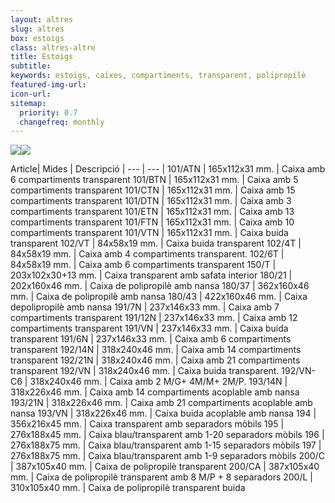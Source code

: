```yaml
---
layout: altres
slug: altres
box: estoigs
class: altres-altre
title: Estoigs
subtitle:
keywords: estoigs, caixes, compartiments, transparent, polipropilè
featured-img-url:
icon-url: 
sitemap:
  priority: 0.7
  changefreq: monthly
--- 
```


 	
<p class="text-center"><img src="{{ site.base_url }}/assets/img/01-thumbnail-box-fort-altres-estoigs-101-perline.jpg"><img src="{{ site.base_url }}/assets/img/01-thumbnail-box-fort-altres-estoigs-180-43-blau.jpg"></p>
 
 Article| Mides | Descripció | 
--- | --- |
101/ATN | 165x112x31 mm. | Caixa amb 6 compartiments transparent
101/BTN | 165x112x31 mm. | Caixa amb 5 compartiments transparent
101/CTN | 165x112x31 mm. | Caixa amb 15 compartiments transparent
101/DTN | 165x112x31 mm. | Caixa amb 3 compartiments transparent
101/ETN | 165x112x31 mm. | Caixa amb 13 compartiments transparent
101/FTN | 165x112x31 mm. | Caixa amb 10 compartiments transparent
101/VTN | 165x112x31 mm. | Caixa buida transparent
102/VT | 84x58x19 mm. | Caixa buida transparent
102/4T | 84x58x19 mm. | Caixa amb 4 compartiments transparent.
102/6T | 84x58x19 mm. | Caixa amb 6 compartiments transparent
150/T | 203x102x30+13 mm. | Caixa transparent amb safata interior
180/21 | 202x160x46 mm. | Caixa de polipropilè amb nansa
180/37 | 362x160x46 mm. | Caixa de polipropilè amb nansa
180/43 | 422x160x46 mm. | Caixa depolipropilè amb nansa
191/7N | 237x146x33 mm. | Caixa amb 7 compartiments transparent
191/12N | 237x146x33 mm. | Caixa amb 12 compartiments transparent
191/VN | 237x146x33 mm. | Caixa buida transparent
191/6N | 237x146x33 mm. | Caixa amb 6 compartiments transparent
192/14N | 318x240x46 mm. | Caixa amb 14 compartiments transparent
192/21N | 318x240x46 mm. | Caixa amb 21 compartiments transparent
192/VN | 318x240x46 mm. | Caixa buida transparent.
192/VN-C6 | 318x240x46 mm. | Caixa amb 2 M/G+ 4M/M+ 2M/P.
193/14N | 318x226x46 mm. | Caixa amb 14 compartiments acoplable amb nansa
193/21N | 318x226x46 mm. | Caixa amb 21 compartiments acoplable amb nansa
193/VN | 318x226x46 mm. | Caixa buida acoplable amb nansa
194 | 356x216x45 mm. | Caixa transparent amb separadors mòbils
195 | 276x188x45 mm. | Caixa blau/transparent amb 1-20 separadors mòbils
196 | 276x188x75 mm. | Caixa blau/transparent amb 1-15 separadors mòbils
197 | 276x188x75 mm. | Caixa blau/transparent amb 1-9 separadors mòbils
200/C | 387x105x40 mm. | Caixa de polipropilè transparent
200/CA | 387x105x40 mm. | Caixa de polipropilè transparent amb 8 M/P + 8 separadors
200/L | 310x105x40 mm. | Caixa de polipropilè transparent buida
